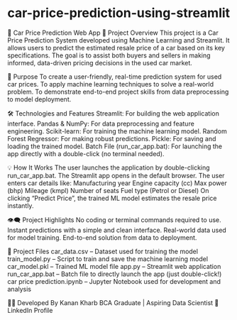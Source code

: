 # car-price-prediction-using-streamlit
🚗 Car Price Prediction Web App
📌 Project Overview
This project is a Car Price Prediction System developed using Machine Learning and Streamlit. It allows users to predict the estimated resale price of a car based on its key specifications. 
The goal is to assist both buyers and sellers in making informed, data-driven pricing decisions in the used car market.

🎯 Purpose
To create a user-friendly, real-time prediction system for used car prices.
To apply machine learning techniques to solve a real-world problem.
To demonstrate end-to-end project skills from data preprocessing to model deployment.

🛠️ Technologies and Features
Streamlit: For building the web application interface.
Pandas & NumPy: For data preprocessing and feature engineering.
Scikit-learn: For training the machine learning model.
Random Forest Regressor: For making robust predictions.
Pickle: For saving and loading the trained model.
Batch File (run_car_app.bat): For launching the app directly with a double-click (no terminal needed).

💡 How It Works
The user launches the application by double-clicking run_car_app.bat.
The Streamlit app opens in the default browser.
The user enters car details like:
Manufacturing year
Engine capacity (cc)
Max power (bhp)
Mileage (kmpl)
Number of seats
Fuel type (Petrol or Diesel)
On clicking “Predict Price”, the trained ML model estimates the resale price instantly.

👁️‍🗨️ Project Highlights
No coding or terminal commands required to use.
Instant predictions with a simple and clean interface.
Real-world data used for model training.
End-to-end solution from data to deployment.

📁 Project Files
car_data.csv – Dataset used for training the model
train_model.py – Script to train and save the machine learning model
car_model.pkl – Trained ML model file
app.py – Streamlit web application
run_car_app.bat – Batch file to directly launch the app (just double-click!)
car price prediction.ipynb – Jupyter Notebook used for development and analysis

👨‍💻 Developed By
Kanan Kharb
BCA Graduate | Aspiring Data Scientist 
🔗 LinkedIn Profile
